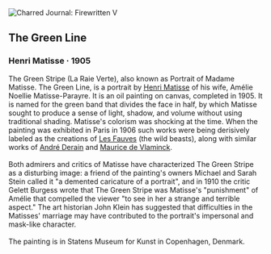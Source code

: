 <div class="artwork-of-the-day">
  <div class="container">
    <div class="img-wrapper">
      <img
        src="https://uploads5.wikiart.org/00134/images/henri-matisse/the-green-line-1905.jpeg!Large.jpeg"
        alt="Charred Journal: Firewritten V" />
    </div>
    <div class="artwork-detail">
      <div class="artwork-origin"> 
        <h2 class="artwork-name">The Green Line</h2>
        <h3 class="artist">
          Henri Matisse
                    ·  1905
        </h3>
      </div>
      <p class="description">
        <span class="artwork-description-text ng-binding" ng-bind-html="viewModel.ArtworkOfTheDay.Description | unsafe">The Green Stripe (La Raie Verte), also known as Portrait of Madame Matisse. The Green Line, is a portrait by <a target="_blank" href="/en/henri-matisse">Henri Matisse</a> of his wife, Amélie Noellie Matisse-Parayre. It is an oil painting on canvas, completed in 1905. It is named for the green band that divides the face in half, by which Matisse sought to produce a sense of light, shadow, and volume without using traditional shading. Matisse's colorism was shocking at the time. When the painting was exhibited in Paris in 1906 such works were being derisively labeled as the creations of <a target="_blank" href="/en/paintings-by-style/fauvism">Les Fauves</a> (the wild beasts), along with similar works of <a target="_blank" href="/en/andre-derain">André Derain</a> and <a target="_blank" href="/en/maurice-de-vlaminck">Maurice de Vlaminck</a>.
<br>
<br>Both admirers and critics of Matisse have characterized The Green Stripe as a disturbing image: a friend of the painting's owners Michael and Sarah Stein called it "a demented caricature of a portrait", and in 1910 the critic Gelett Burgess wrote that The Green Stripe was Matisse's "punishment" of Amélie that compelled the viewer "to see in her a strange and terrible aspect." The art historian John Klein has suggested that difficulties in the Matisses' marriage may have contributed to the portrait's impersonal and mask-like character.
<br>
<br>The painting is in Statens Museum for Kunst in Copenhagen, Denmark.</span>
                        <div class="text-shadow-container" ng-show="showShadow" style=""></div>
      </p>
    </div>
  </div>

</div>
